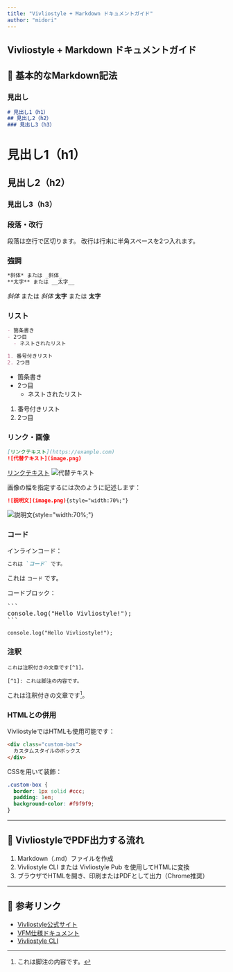 ```yaml
---
title: "Vivliostyle + Markdown ドキュメントガイド"
author: "midori"
---
```


## Vivliostyle + Markdown ドキュメントガイド

## 📝 基本的なMarkdown記法

### 見出し

```markdown
# 見出し1（h1）
## 見出し2（h2）
### 見出し3（h3）
````

# 見出し1（h1）
## 見出し2（h2）
### 見出し3（h3）

### 段落・改行

段落は空行で区切ります。
改行は行末に半角スペースを2つ入れます。

### 強調

```markdown
*斜体* または _斜体_
**太字** または __太字__
```

*斜体* または _斜体_
**太字** または __太字__

### リスト

```markdown
- 箇条書き
- 2つ目
  - ネストされたリスト

1. 番号付きリスト
2. 2つ目
```

- 箇条書き
- 2つ目
  - ネストされたリスト

1. 番号付きリスト
2. 2つ目

### リンク・画像

```markdown
[リンクテキスト](https://example.com)
![代替テキスト](image.png)
```

[リンクテキスト](https://example.com)
![代替テキスト](image.png)

画像の幅を指定するには次のように記述します：

```markdown
![説明文](image.png){style="width:70%;"}
```
![説明文](image.png){style="width:70%;"}

### コード

インラインコード：

```markdown
これは `コード` です。
```

これは `コード` です。

コードブロック：

<pre>
```
console.log("Hello Vivliostyle!");
```
</pre>

```
console.log("Hello Vivliostyle!");
```

### 注釈
```
これは注釈付きの文章です[^1]。

[^1]: これは脚注の内容です。
```

これは注釈付きの文章です[^1]。

[^1]: これは脚注の内容です。

### HTMLとの併用

VivliostyleではHTMLも使用可能です：

```html
<div class="custom-box">
  カスタムスタイルのボックス
</div>
```

CSSを用いて装飾：

```css
.custom-box {
  border: 1px solid #ccc;
  padding: 1em;
  background-color: #f9f9f9;
}
```

---

## 📄 VivliostyleでPDF出力する流れ

1. Markdown（.md）ファイルを作成
2. Vivliostyle CLI または Vivliostyle Pub を使用してHTMLに変換
3. ブラウザでHTMLを開き、印刷またはPDFとして出力（Chrome推奨）

---

## 🧩 参考リンク

* [Vivliostyle公式サイト](https://vivliostyle.org/)
* [VFM仕様ドキュメント](https://github.com/vivliostyle/vfm)
* [Vivliostyle CLI](https://github.com/vivliostyle/vivliostyle-cli)

